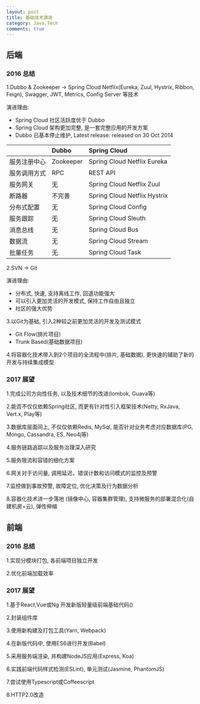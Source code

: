 ```yaml
---
layout: post
title: 基础技术演进
category: Java,Tech
comments: true
---
```


## **后端**

### **2016 总结**

1.Dubbo & Zookeeper -> Spring Cloud Netflix(Eureka, Zuul, Hystrix, Ribbon, Feign), Swagger, JWT, Metrics, Config Server 等技术

演进理由:
- Spring Cloud 社区活跃度优于 Dubbo
- Spring Cloud 架构更加完整, 是一套完整应用的开发方案
- Dubbo 已基本停止维护, Latest release: released on 30 Oct 2014

|      | Dubbo | Spring Cloud |
| :--- | :---  | :--- |
| 服务注册中心 | Zookeeper |Spring Cloud Netflix Eureka |
| 服务调用方式 | RPC |REST API |
| 服务网关 | 无 | Spring Cloud Netflix Zuul |
| 断路器 | 不完善 | Spring Cloud Netflix Hystrix |
| 分布式配置 | 无 | Spring Cloud Config |
| 服务跟踪 | 无 | Spring Cloud Sleuth |
| 消息总线 | 无 | Spring Cloud Bus |
| 数据流 | 无 | Spring Cloud Stream |
| 批量任务 | 无 | Spring Cloud Task |

2.SVN -> Git

演进理由:
- 分布式, 快速, 支持离线工作, 回退功能强大
- 可以引入更加灵活的开发模式, 保持工作自由且独立
- 社区的强大优势

3.以Git为基础, 引入2种较之前更加灵活的开发及测试模式
- Git Flow(排片项目)
- Trunk Based(基础数据项目)

4.将容器化技术带入到2个项目的全流程中(排片, 基础数据), 更快速的辅助了新的开发与持续集成模型

### **2017 展望**

1.完成公司方向性任务, 以及技术细节的改进(lombok, Guava等)

2.能否不仅仅依赖Spring社区, 而更有针对性引入框架技术(Netty, RxJava, Vert.x, Play等)

3.数据库层面同上, 不仅仅依赖Redis, MySql, 能否针对业务考虑对应数据库(PG, Mongo, Cassandra, ES, Neo4j等)

4.服务链路追踪以及服务治理深入研究

5.服务限流和容错的细化方案

6.网关对于访问量, 调用延迟，错误计数和访问模式的监控及预警

7.监控做到事故预警, 故障定位, 优化决策及行为数据分析

8.容器化技术进一步落地 (镜像中心, 容器集群管理), 支持微服务的部署混合化(自建机房+云), 弹性伸缩

## **前端**

### **2016 总结**

1.实现分模块打包, 各前端项目独立开发

2.优化前端加载效率

### **2017 展望**

1.基于React,Vue或Ng 开发新版轻量级前端基础代码()

2.封装组件库

3.使用新构建及打包工具(Yarn, Webpack)

4.在新版代码中, 使用ES6进行开发(Babel)

5.采用服务端渲染, 并构建NodeJS应用(Express, Koa)

6.实践前端代码样式检测(ESLint), 单元测试(Jasmine, PhantomJS)

7.尝试使用Typescript或Coffeescript

8.HTTP2.0改造
